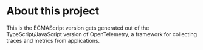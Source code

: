 # About this project
This is the ECMAScript version gets generated out of the TypeScript/JavaScript version of OpenTelemetry, a framework for collecting traces and metrics from applications.

